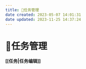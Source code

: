 ```yaml
---
title: 📅任务管理
date created: 2023-05-07 14:01:31
date updated: 2023-11-25 14:37:24
---
```


# 📅任务管理

**[[任务|任务编辑]]**
